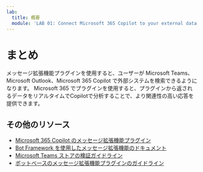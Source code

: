 ```yaml
---
lab:
  title: 概要
  module: 'LAB 01: Connect Microsoft 365 Copilot to your external data in real-time with message extension plugins built with .NET and Visual Studio'
---
```


# まとめ

メッセージ拡張機能プラグインを使用すると、ユーザーが Microsoft Teams、Microsoft Outlook、Microsoft 365 Copilot で外部システムを検索できるようになります。 Microsoft 365 でプラグインを使用すると、プラグインから返されるデータをリアルタイムでCopilotで分析することで、より関連性の高い応答を提供できます。

## その他のリソース

- [Microsoft 365 Copilot のメッセージ拡張機能プラグイン](/microsoft-365-copilot/extensibility/overview-message-extension-bot)
- [Bot Framework を使用したメッセージ拡張機能のドキュメント](/microsoftteams/platform/messaging-extensions/build-bot-based-message-extension?tabs=search-commands)
- [Microsoft Teams ストアの検証ガイドライン](/microsoftteams/platform/concepts/deploy-and-publish/appsource/prepare/teams-store-validation-guidelines#teams-apps-extensible-as-plugin-for-microsoft-copilot-for-microsoft-365)
- [ボットベースのメッセージ拡張機能プラグインのガイドライン](/microsoftteams/platform/messaging-extensions/high-quality-message-extension?tabs=tasks)
